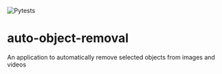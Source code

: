 ![Pytests](https://github.com/mintusf/auto-object-removal/actions/workflows/pytest.yml/badge.svg?branch=main)

# auto-object-removal
An application to automatically remove selected objects from images and videos
